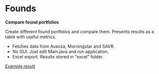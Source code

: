 # Founds

**Compare found portfolios**

Create different found portfolios and compare them. Presents results as a table with useful metrics.

* Fetches data from Avanza, Morningstar and SAVR.
* No GUI. Just edit Main.java and run application.
* Excel export. Results stored in "excel" folder.

[Example result](exampleResult.txt)